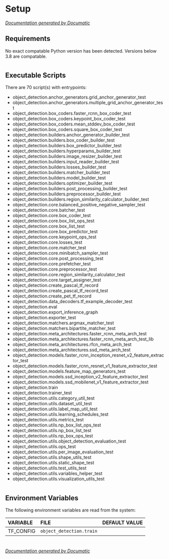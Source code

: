 # Setup

[_Documentation generated by Documatic_](https://www.documatic.com)

<!---Documatic-section-Requirements-start--->
## Requirements

No exact compatable Python version has been detected.
Versions below 3.8 are compatable.

# #
<!---Documatic-section-Requirements-end--->

<!---Documatic-section-Executable Scripts-start--->
## Executable Scripts

There are 70 script(s) with entrypoints:
* object_detection.anchor_generators.grid_anchor_generator_test
* object_detection.anchor_generators.multiple_grid_anchor_generator_test
* object_detection.box_coders.faster_rcnn_box_coder_test
* object_detection.box_coders.keypoint_box_coder_test
* object_detection.box_coders.mean_stddev_box_coder_test
* object_detection.box_coders.square_box_coder_test
* object_detection.builders.anchor_generator_builder_test
* object_detection.builders.box_coder_builder_test
* object_detection.builders.box_predictor_builder_test
* object_detection.builders.hyperparams_builder_test
* object_detection.builders.image_resizer_builder_test
* object_detection.builders.input_reader_builder_test
* object_detection.builders.losses_builder_test
* object_detection.builders.matcher_builder_test
* object_detection.builders.model_builder_test
* object_detection.builders.optimizer_builder_test
* object_detection.builders.post_processing_builder_test
* object_detection.builders.preprocessor_builder_test
* object_detection.builders.region_similarity_calculator_builder_test
* object_detection.core.balanced_positive_negative_sampler_test
* object_detection.core.batcher_test
* object_detection.core.box_coder_test
* object_detection.core.box_list_ops_test
* object_detection.core.box_list_test
* object_detection.core.box_predictor_test
* object_detection.core.keypoint_ops_test
* object_detection.core.losses_test
* object_detection.core.matcher_test
* object_detection.core.minibatch_sampler_test
* object_detection.core.post_processing_test
* object_detection.core.prefetcher_test
* object_detection.core.preprocessor_test
* object_detection.core.region_similarity_calculator_test
* object_detection.core.target_assigner_test
* object_detection.create_pascal_tf_record
* object_detection.create_pascal_tf_record_test
* object_detection.create_pet_tf_record
* object_detection.data_decoders.tf_example_decoder_test
* object_detection.eval
* object_detection.export_inference_graph
* object_detection.exporter_test
* object_detection.matchers.argmax_matcher_test
* object_detection.matchers.bipartite_matcher_test
* object_detection.meta_architectures.faster_rcnn_meta_arch_test
* object_detection.meta_architectures.faster_rcnn_meta_arch_test_lib
* object_detection.meta_architectures.rfcn_meta_arch_test
* object_detection.meta_architectures.ssd_meta_arch_test
* object_detection.models.faster_rcnn_inception_resnet_v2_feature_extractor_test
* object_detection.models.faster_rcnn_resnet_v1_feature_extractor_test
* object_detection.models.feature_map_generators_test
* object_detection.models.ssd_inception_v2_feature_extractor_test
* object_detection.models.ssd_mobilenet_v1_feature_extractor_test
* object_detection.train
* object_detection.trainer_test
* object_detection.utils.category_util_test
* object_detection.utils.dataset_util_test
* object_detection.utils.label_map_util_test
* object_detection.utils.learning_schedules_test
* object_detection.utils.metrics_test
* object_detection.utils.np_box_list_ops_test
* object_detection.utils.np_box_list_test
* object_detection.utils.np_box_ops_test
* object_detection.utils.object_detection_evaluation_test
* object_detection.utils.ops_test
* object_detection.utils.per_image_evaluation_test
* object_detection.utils.shape_utils_test
* object_detection.utils.static_shape_test
* object_detection.utils.test_utils_test
* object_detection.utils.variables_helper_test
* object_detection.utils.visualization_utils_test

# #
<!---Documatic-section-Executable Scripts-end--->

<!---Documatic-section-Environment Variables-start--->
## Environment Variables

<!---Documatic-block-env_vars-start--->
The following environment variables are read from the system:

<!---Documatic-block-env_reads-start--->
|VARIABLE|FILE|DEFAULT VALUE|
|:---|:---|:---|
|TF_CONFIG|`object_detection.train`||
<!---Documatic-block-env_reads-end--->
<!---Documatic-block-env_vars-end--->

# #
<!---Documatic-section-Environment Variables-end--->

[_Documentation generated by Documatic_](https://www.documatic.com)